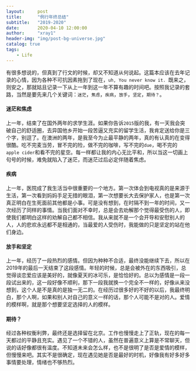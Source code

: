 ```yaml
---
layout:     post
title:      "例行年终总结"
subtitle:   "2019-2020"
date:       2020-04-10 12:00:00
author:     "xray1"
header-img: "img/post-bg-universe.jpg"
catalog: true
tags:
    - Life
---
```


有很多想说的，但真到了行文的时候，却又不知道从何说起。这篇本应该在去年记录的心情，因为各种不可抗因素拖到了现在，`uh, You never know it. `既来之，则安之，那就姑且记录一下从上一年到这一年不算有趣的时间吧。按照我记录的套路，当然是要先来几个关键词：`迷茫`，`焦虑`，`疾病`，`放手`，`坚定`，`期待？`。

#### 迷茫和焦虑
上一年，结束了在国外两年的求学生涯。如果你告诉`2015`版的我，有一天我会突破自己的舒适圈，去异国他乡开始一段苦逼又充实的留学生活，我肯定送给你是三个字，别逗了。在澳洲的两年，是我至今为止最平静的两年，真的有认真的在变得很酷。吃不完麦当劳，冒不完的险，做不完的咖啡，写不完的`due`，喝不完的`apple cider`和看不完的星空。每一样都让我的内心无比平和，所以当这一切画上句号的时候，难免就陷入了迷茫，而迷茫过后必定伴随着焦虑。

#### 疾病
上一年，医院成了我生活当中很重要的一个地方。第一次体会到电视真的是来源于生活，第一次看到妈妈手足无措的眼泪，第一次想要长大去保护家人，也是第一次真正明白在生死面前其他都是小事。可是没有想到，在时隔不到一年的时间，又一次经历了同样的事情。当我们面对不幸时，总是会去劝解那个觉得最受伤的人，即使我们都明白这样的劝解自己都不相信。我从来就不是一个会开导和安慰别人的人，人的悲欢永远都不是相通的，当最爱的人受伤时，我能做的只是坚定的站在他们身边。

#### 放手和坚定
上一年，经历了一段热烈的感情。但因为种种不合适，最终没能继续下去，所以在2019年的最后一天结束了这段感情。年轻的时候，总是会被外在的东西吸引，总觉得谈恋爱应该是美好的，就像夏天的冰可乐，是恰恰好的。总以为感情是一段一段试出来的，这一段好像不顺利，那下一段我就换一个完全不一样的，好像从来没想到，这个人是不是真的是独一无二的。在经历过很多好的不好的以后，我最终明白，那个人啊，如果和别人对自己的意义一样的话，那个人可能不是对的人。爱情的模样啊，就是那个想要坚定选择的人的模样。

#### 期待？
经过各种权衡利弊，最终还是选择留在北京。工作也慢慢走上了正轨，现在的每一天都过的平静且充实。遇见了一个不错的人，虽然在普遍意义上算是不常聊天，但说的话好像都很有温度。不知道未来会怎么样，也不是很明了是否是爱情的模样，但慢慢来吧。其实不是很确定，现在遇见她是否是最好的时机，好像我有好多好多事情要处理，情绪也不够热烈。

